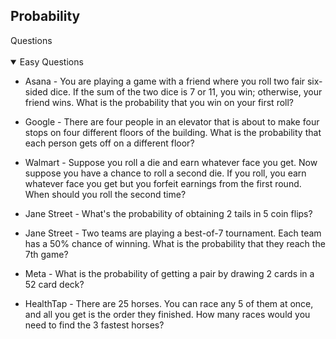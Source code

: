 ## Probability
  <summary>Questions</summary>
  </br>
    <details open>
    <summary>Easy Questions</summary>
      
- Asana - You are playing a game with a friend where you roll two fair six-sided dice. If the sum of the two dice is 7 or 11, you win; otherwise, your friend wins. What is the probability that you win on your first roll?
      
- Google - There are four people in an elevator that is about to make four stops on four different floors of the building. What is the probability that each person gets off on a different floor?
- Walmart - Suppose you roll a die and earn whatever face you get. Now suppose you have a chance to roll a second die. If you roll, you earn whatever face you get but you forfeit earnings from the first round. When should you roll the second time?
- Jane Street - What's the probability of obtaining 2 tails in 5 coin flips?
- Jane Street - Two teams are playing a best-of-7 tournament. Each team has a 50% chance of winning. What is the probability that they reach the 7th game?
- Meta - What is the probability of getting a pair by drawing 2 cards in a 52 card deck?
- HealthTap - There are 25 horses. You can race any 5 of them at once, and all you get is the order they finished. How many races would you need to find the 3 fastest horses?
  </details>
